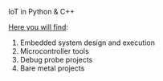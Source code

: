 <header2>IoT in Python & C++</header2>

<u>Here you will find</u>:
1. Embedded system design and execution
2. Microcontroller tools
3. Debug probe projects
4. Bare metal projects